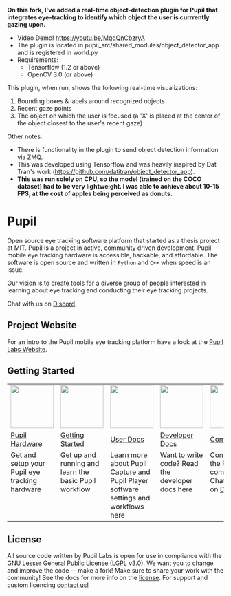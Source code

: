 **On this fork, I've added a real-time object-detection plugin for Pupil that integrates eye-tracking to identify which object the user is currrently gazing upon.**
- Video Demo! https://youtu.be/MqqQnCbzryA
- The plugin is located in pupil_src/shared_modules/object_detector_app and is registered in world.py
- Requirements:
	- Tensorflow (1.2 or above)
	- OpenCV 3.0 (or above)

This plugin, when run, shows the following real-time visualizations:
1. Bounding boxes & labels around recognized objects
2. Recent gaze points
3. The object on which the user is focused (a 'X' is placed at the center of the object closest to the user's recent gaze)

Other notes:
- There is functionality in the plugin to send object detection information via ZMQ. 
- This was developed using Tensorflow and was heavily inspired by Dat Tran's work (https://github.com/datitran/object_detector_app).
- **This was run solely on CPU, so the model (trained on the COCO dataset) had to be very lightweight. I was able to achieve about 10-15 FPS, at the cost of apples being perceived as donuts.**

# Pupil
Open source eye tracking software platform that started as a thesis project at MIT. Pupil is a project in active, community driven development. Pupil mobile eye tracking hardware is accessible, hackable, and affordable. The software is open source and written in `Python` and `C++` when speed is an issue.

Our vision is to create tools for a diverse group of people interested in learning about eye tracking and conducting their eye tracking projects.

Chat with us on [Discord](https://pupil-labs.com/chat "#pupil channel on DiscordApp").

## Project Website
For an intro to the Pupil mobile eye tracking platform have a look at the [Pupil Labs Website](http://pupil-labs.com "Pupil Labs").

## Getting Started
<table>
<tr>
	<td align="center" width="20%"><img width="100" src="https://github.com/pupil-labs/pupil/wiki/media/icons/Pupil_Logo_wiki-01.png" /></td>
	<td  align="center" width="20%"><img width="100" src="https://github.com/pupil-labs/pupil/wiki/media/icons/Pupil_Logo_wiki-03.png" /></td>
	<td align="center" width="20%"><img width="100" src="https://github.com/pupil-labs/pupil/wiki/media/icons/Pupil_Logo_wiki-04.png" /></td>
	<td align="center" width="20%"><img width="100" src="https://github.com/pupil-labs/pupil/wiki/media/icons/Pupil_Logo_wiki-05.png" /></td>
	<td align="center" width="20%"><img width="100" src="https://github.com/pupil-labs/pupil/wiki/media/icons/Pupil_Logo_wiki-02.png" /></td>
</tr>
<tr>
	<td><a href="http://docs.pupil-labs.com/#pupil-hardware" title="Pupil Labs Docs - Pupil Hardware">Pupil Hardware</a></td>
	<td><a href="http://docs.pupil-labs.com/#getting-started" title="Pupil Labs Docs - Getting Started With Pupil">Getting Started</a></td>
	<td><a href="http://docs.pupil-labs.com/#user-docs" title="Pupil Labs Docs - User Docs">User Docs</a></td>
	<td><a href="http://docs.pupil-labs.com/#developer-docs" title="Pupil Labs Docs - Dev Docs">Developer Docs</a></td>
	<td><a href="http://docs.pupil-labs.com/#community" title="Pupil Labs Docs - Community">Community</a></td>
</tr>
<tr>
	<td valign="top">Get and setup your Pupil eye tracking hardware</td>
	<td valign="top">Get up and running and learn the basic Pupil workflow</td>
	<td valign="top">Learn more about Pupil Capture and Pupil Player software settings and workflows here</td>
	<td valign="top">Want to write code? Read the developer docs here</td>
	<td valign="top">Connect with the Pupil community. Chat with us on <a href="https://pupil-labs.com/chat" title="#pupil channel on DiscordApp">Discord</a></td>		
</tr>
</table>


## License
All source code written by Pupil Labs is open for use in compliance with the [GNU Lesser General Public License (LGPL v3.0)](http://www.gnu.org/licenses/lgpl-3.0.en.html). We want you to change and improve the code -- make a fork! Make sure to share your work with the community! See the docs for more info on the [license](http://docs.pupil-labs.com/#license "License"). For support and custom licencing [contact us!](https://docs.pupil-labs.com/#email "email us")
